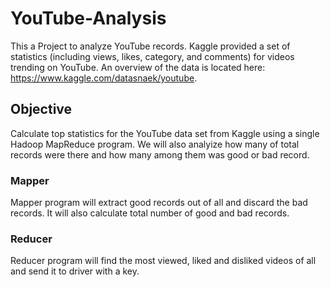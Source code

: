 # YouTube-Analysis

This a Project to analyze YouTube records. Kaggle provided a set of statistics (including views, likes, category, and comments) for videos trending on YouTube.  An overview of the data is located here:
https://www.kaggle.com/datasnaek/youtube.  


## Objective

Calculate top statistics for the YouTube data set from Kaggle using a single Hadoop MapReduce program. We will also analyize how many of total records were there and how many among them was good or bad record.


### Mapper

Mapper program will extract good records out of all and discard the bad records. It will also calculate total number of good and bad records.

### Reducer

Reducer program will find the most viewed, liked and disliked videos of all and send it to driver with a key.

